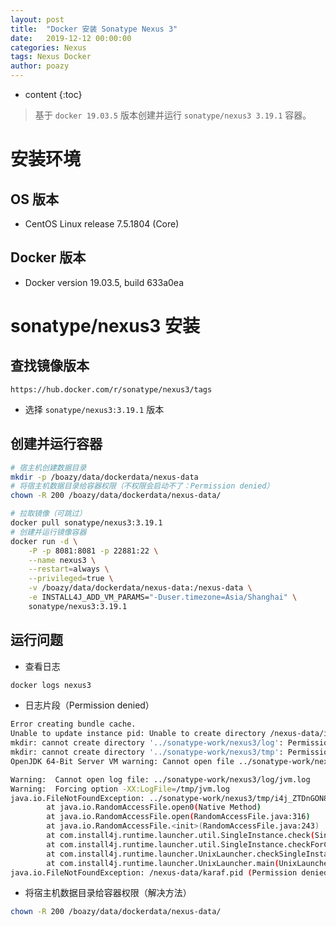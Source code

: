 ```yaml
---
layout: post
title:  "Docker 安装 Sonatype Nexus 3"
date:   2019-12-12 00:00:00
categories: Nexus
tags: Nexus Docker
author: poazy
---
```


* content
{:toc}
> 基于 `docker 19.03.5` 版本创建并运行 `sonatype/nexus3 3.19.1` 容器。



# 安装环境

## OS 版本

* CentOS Linux release 7.5.1804 (Core)

## Docker 版本

* Docker version 19.03.5, build 633a0ea



# sonatype/nexus3 安装 

## 查找镜像版本

```
https://hub.docker.com/r/sonatype/nexus3/tags
```

* 选择 `sonatype/nexus3:3.19.1` 版本

## 创建并运行容器

```bash
# 宿主机创建数据目录
mkdir -p /boazy/data/dockerdata/nexus-data
# 将宿主机数据目录给容器权限（不权限会启动不了：Permission denied）
chown -R 200 /boazy/data/dockerdata/nexus-data/

# 拉取镜像（可跳过）
docker pull sonatype/nexus3:3.19.1
# 创建并运行镜像容器
docker run -d \
	-P -p 8081:8081 -p 22881:22 \
	--name nexus3 \
	--restart=always \
	--privileged=true \
	-v /boazy/data/dockerdata/nexus-data:/nexus-data \
	-e INSTALL4J_ADD_VM_PARAMS="-Duser.timezone=Asia/Shanghai" \
	sonatype/nexus3:3.19.1
```

## 运行问题

* 查看日志

```bash
docker logs nexus3
```

* 日志片段（Permission denied）

```bash
Error creating bundle cache.
Unable to update instance pid: Unable to create directory /nexus-data/instances
mkdir: cannot create directory '../sonatype-work/nexus3/log': Permission denied
mkdir: cannot create directory '../sonatype-work/nexus3/tmp': Permission denied
OpenJDK 64-Bit Server VM warning: Cannot open file ../sonatype-work/nexus3/log/jvm.log due to No such file or directory

Warning:  Cannot open log file: ../sonatype-work/nexus3/log/jvm.log
Warning:  Forcing option -XX:LogFile=/tmp/jvm.log
java.io.FileNotFoundException: ../sonatype-work/nexus3/tmp/i4j_ZTDnGON8hezynsMX2ZCYAVDtQog=.lock (No such file or directory)
        at java.io.RandomAccessFile.open0(Native Method)
        at java.io.RandomAccessFile.open(RandomAccessFile.java:316)
        at java.io.RandomAccessFile.<init>(RandomAccessFile.java:243)
        at com.install4j.runtime.launcher.util.SingleInstance.check(SingleInstance.java:72)
        at com.install4j.runtime.launcher.util.SingleInstance.checkForCurrentLauncher(SingleInstance.java:31)
        at com.install4j.runtime.launcher.UnixLauncher.checkSingleInstance(UnixLauncher.java:88)
        at com.install4j.runtime.launcher.UnixLauncher.main(UnixLauncher.java:67)
java.io.FileNotFoundException: /nexus-data/karaf.pid (Permission denied)
```

* 将宿主机数据目录给容器权限（解决方法）

```bash
chown -R 200 /boazy/data/dockerdata/nexus-data/
```


